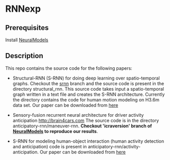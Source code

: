 # RNNexp

## Prerequisites

Install [NeuralModels](https://github.com/asheshjain399/NeuralModels)

## Description

This repo contains the source code for the following papers:
* Structural-RNN (S-RNN) for doing deep learning over spatio-temporal graphs.  Checkout the [srnn](https://github.com/asheshjain399/RNNexp/tree/srnn/structural_rnn) branch and the source code is present in the directory structural_rnn. This source code takes input a spatio-temporal graph written in a text file and creates the S-RNN architecture. Currently the directory contains the code for human motion modeling on H3.6m data set. Our paper can be downloaded from [here](http://asheshjain.org/srnn)

* Sensory-fusion recurrent neural architecture for driver activity anticipation http://brain4cars.com The source code is in the directory anticipatory-rnn/maneuver-rnn. **Checkout 'icraversion' branch of [NeuralModels](https://github.com/asheshjain399/NeuralModels/tree/icraversion) to reproduce our results**. 

* S-RNN for modeling human-object interaction (human activity detection and anticipation) code is present in anticipatory-rnn/activity-anticipation. Our paper can be downloaded from [here](http://asheshjain.org/srnn)

